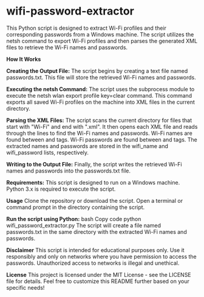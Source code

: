 # wifi-password-extractor
This Python script is designed to extract Wi-Fi profiles and their corresponding passwords from a Windows machine. The script utilizes the netsh command to export Wi-Fi profiles and then parses the generated XML files to retrieve the Wi-Fi names and passwords.

**How It Works**

**Creating the Output File:**
The script begins by creating a text file named passwords.txt. This file will store the retrieved Wi-Fi names and passwords.

**Executing the netsh Command:**
The script uses the subprocess module to execute the netsh wlan export profile key=clear command. This command exports all saved Wi-Fi profiles on the machine into XML files in the current directory.

**Parsing the XML Files:**
The script scans the current directory for files that start with "Wi-Fi" and end with ".xml".
It then opens each XML file and reads through the lines to find the Wi-Fi names and passwords.
Wi-Fi names are found between <name> and </name> tags.
Wi-Fi passwords are found between <keyMaterial> and </keyMaterial> tags.
The extracted names and passwords are stored in the wifi_name and wifi_password lists, respectively.

**Writing to the Output File:**
Finally, the script writes the retrieved Wi-Fi names and passwords into the passwords.txt file.

**Requirements:**
This script is designed to run on a Windows machine.
Python 3.x is required to execute the script.

**Usage**
Clone the repository or download the script.
Open a terminal or command prompt in the directory containing the script.

**Run the script using Python:**
bash
Copy code
python wifi_password_extractor.py
The script will create a file named passwords.txt in the same directory with the extracted Wi-Fi names and passwords.

**Disclaimer**
This script is intended for educational purposes only. Use it responsibly and only on networks where you have permission to access the passwords. Unauthorized access to networks is illegal and unethical.

**License**
This project is licensed under the MIT License - see the LICENSE file for details.
Feel free to customize this README further based on your specific needs!

